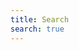 ```yaml
---
title: Search
search: true
---
```


<div id="searchbox"></div>
<div class="search-results">
  <div id="stats"></div>
  <div id="menu"></div>
  <div id="hits"></div>
  <div id="pagination"></div>
</div>